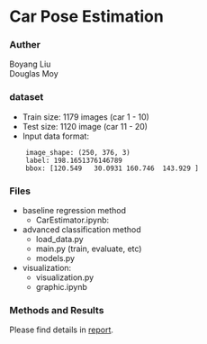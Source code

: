 # Car Pose Estimation

### Auther
Boyang Liu  
Douglas Moy  


### dataset

- Train size: 1179 images (car 1 - 10)
- Test size: 1120 image (car 11 - 20)
- Input data format:
```
    image_shape: (250, 376, 3)
    label: 198.1651376146789
    bbox: [120.549   30.0931 160.746  143.929 ]
```

### Files

- baseline regression method
  - CarEstimator.ipynb: 
- advanced classification method
  - load_data.py
  - main.py  (train, evaluate, etc)
  - models.py
- visualization:
  - visualization.py
  - graphic.ipynb

### Methods and Results
Please find details in [report](CS585_Final_Report.pdf).

